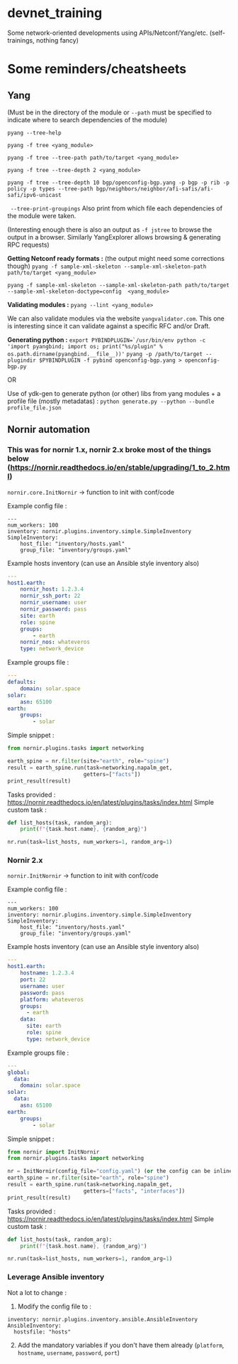 # devnet_training
Some network-oriented developments using APIs/Netconf/Yang/etc. (self-trainings, nothing fancy)

# Some reminders/cheatsheets

## Yang

(Must be in the directory of the module or `--path` must be specified to indicate where to search dependencies of the module)

``pyang --tree-help``

``pyang -f tree <yang_module>``

``pyang -f tree --tree-path path/to/target <yang_module>``

``pyang -f tree --tree-depth 2 <yang_module>``

``pyang -f tree --tree-depth 10 bgp/openconfig-bgp.yang -p bgp -p rib -p policy -p types --tree-path bgp/neighbors/neighbor/afi-safis/afi-safi/ipv6-unicast``

`` --tree-print-groupings`` Also print from which file each dependencies of the module were taken.

(Interesting enough there is also an output as `-f jstree` to browse the output in a browser. Similarly YangExplorer allows browsing & generating RPC requests)

**Getting Netconf ready formats :** (the output might need some corrections though)
``pyang -f sample-xml-skeleton --sample-xml-skeleton-path path/to/target <yang_module>``

``pyang -f sample-xml-skeleton --sample-xml-skeleton-path path/to/target --sample-xml-skeleton-doctype=config  <yang_module>``


**Validating modules :**
``pyang --lint <yang_module>``

We can also validate modules via the website `yangvalidator.com`. This one is interesting since it can validate against a specific RFC and/or Draft.

**Generating python :**
``export PYBINDPLUGIN=`/usr/bin/env python -c 'import pyangbind; import os; print("%s/plugin" % os.path.dirname(pyangbind.__file__))'``
``pyang -p /path/to/target --plugindir $PYBINDPLUGIN -f pybind openconfig-bgp.yang > openconfig-bgp.py``

OR 

Use of ydk-gen to generate python (or other) libs from yang modules + a profile file (mostly metadatas) : 
``python generate.py --python --bundle profile_file.json``


## Nornir automation

### This was for nornir 1.x, nornir 2.x broke most of the things below (https://nornir.readthedocs.io/en/stable/upgrading/1_to_2.html)

``nornir.core.InitNornir`` -> function to init with conf/code

Example config file : 
```
---
num_workers: 100
inventory: nornir.plugins.inventory.simple.SimpleInventory
SimpleInventory:
    host_file: "inventory/hosts.yaml"
    group_file: "inventory/groups.yaml"
```
Example hosts inventory (can use an Ansible style inventory also)
```yaml
---
host1.earth:
    nornir_host: 1.2.3.4
    nornir_ssh_port: 22
    nornir_username: user
    nornir_password: pass
    site: earth
    role: spine
    groups:
        - earth
    nornir_nos: whateveros
    type: network_device
```
Example groups file : 
```yaml
---
defaults:
    domain: solar.space
solar:
    asn: 65100
earth:
    groups:
        - solar
```
Simple snippet : 
```python
from nornir.plugins.tasks import networking

earth_spine = nr.filter(site="earth", role="spine")
result = earth_spine.run(task=networking.napalm_get,
                        getters=["facts"])
print_result(result)
```
Tasks provided : https://nornir.readthedocs.io/en/latest/plugins/tasks/index.html
Simple custom task : 
```python
def list_hosts(task, random_arg):
    print(f"{task.host.name}, {random_arg}")

nr.run(task=list_hosts, num_workers=1, random_arg=1)
```

### Nornir 2.x


``nornir.InitNornir`` -> function to init with conf/code

Example config file : 
```
---
num_workers: 100
inventory: nornir.plugins.inventory.simple.SimpleInventory
SimpleInventory:
    host_file: "inventory/hosts.yaml"
    group_file: "inventory/groups.yaml"
```
Example hosts inventory (can use an Ansible style inventory also)
```yaml
---
host1.earth:
    hostname: 1.2.3.4
    port: 22
    username: user
    password: pass
    platform: whateveros
    groups:
      - earth
    data:
      site: earth
      role: spine
      type: network_device
```
Example groups file : 
```yaml
---
global:
  data:
    domain: solar.space
solar:
  data:
    asn: 65100
earth:
    groups:
        - solar
```
Simple snippet : 
```python
from nornir import InitNornir
from nornir.plugins.tasks import networking

nr = InitNornir(config_file="config.yaml") (or the config can be inline)
earth_spine = nr.filter(site="earth", role="spine")
result = earth_spine.run(task=networking.napalm_get,
                        getters=["facts", "interfaces"])
print_result(result)
```
Tasks provided : https://nornir.readthedocs.io/en/latest/plugins/tasks/index.html
Simple custom task : 
```python
def list_hosts(task, random_arg):
    print(f"{task.host.name}, {random_arg}")

nr.run(task=list_hosts, num_workers=1, random_arg=1)
```

### Leverage Ansible inventory

Not a lot to change :
1. Modify the config file to : 
```
inventory: nornir.plugins.inventory.ansible.AnsibleInventory
AnsibleInventory:
  hostsfile: "hosts"
```
2. Add the mandatory variables if you don't have them already (`platform`, `hostname`, `username`, `password`, `port`)
